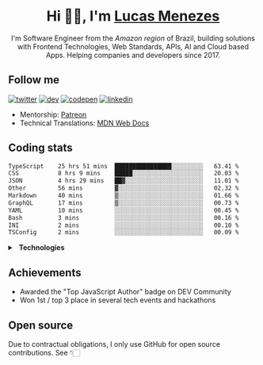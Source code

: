 <h1 align="center">Hi 👋🏻, I'm <a href="https://lucasm.dev">Lucas Menezes</a></h1>
<p align="center">I'm Software Engineer from the <i>Amazon region</i> of Brazil, building solutions with Frontend Technologies, Web Standards, APIs, AI and Cloud based Apps. Helping companies and developers since 2017.</p>

## Follow me
[![twitter](https://skillicons.dev/icons?i=twitter)](https://twitter.com/lucasmezs/)
[![dev](https://skillicons.dev/icons?i=devto)](https://dev.to/lucasm/)
[![codepen](https://skillicons.dev/icons?i=codepen)](https://codepen.io/lucasm/)
[![linkedin](https://skillicons.dev/icons?i=linkedin)](https://linkedin.com/in/lucasmezs/)

- Mentorship: [Patreon](https://patreon.com/lucasm)
- Technical Translations: [MDN Web Docs](https://github.com/mdn/)





## Coding stats

<!--START_SECTION:waka-->

```txt
TypeScript    25 hrs 51 mins  ████████████████░░░░░░░░░   63.41 %
CSS           8 hrs 9 mins    █████░░░░░░░░░░░░░░░░░░░░   20.03 %
JSON          4 hrs 29 mins   ██▓░░░░░░░░░░░░░░░░░░░░░░   11.01 %
Other         56 mins         ▓░░░░░░░░░░░░░░░░░░░░░░░░   02.32 %
Markdown      40 mins         ▒░░░░░░░░░░░░░░░░░░░░░░░░   01.66 %
GraphQL       17 mins         ▒░░░░░░░░░░░░░░░░░░░░░░░░   00.73 %
YAML          10 mins         ░░░░░░░░░░░░░░░░░░░░░░░░░   00.45 %
Bash          3 mins          ░░░░░░░░░░░░░░░░░░░░░░░░░   00.16 %
INI           2 mins          ░░░░░░░░░░░░░░░░░░░░░░░░░   00.10 %
TSConfig      2 mins          ░░░░░░░░░░░░░░░░░░░░░░░░░   00.09 %
```

<!--END_SECTION:waka-->

<details>
<summary><strong>&nbsp;&nbsp;Technologies</strong></summary>
</br>
  
[![typescript](https://skillicons.dev/icons?i=typescript)](https://typescriptlang.org/)
[![react](https://skillicons.dev/icons?i=react)](https://react.dev)
[![css](https://skillicons.dev/icons?i=css)](https://developer.mozilla.org/docs/Web/CSS)
[![webpack](https://skillicons.dev/icons?i=webpack)](https://webpack.js.org/)
[![sass](https://skillicons.dev/icons?i=sass)](https://sass-lang.com/)
[![html](https://skillicons.dev/icons?i=html)](https://developer.mozilla.org/docs/Web/HTML)
[![javascript](https://skillicons.dev/icons?i=javascript)](https://developer.mozilla.org/docs/Web/JavaScript)
[![nodejs](https://skillicons.dev/icons?i=nodejs)](https://nodejs.org)
[![graphql](https://skillicons.dev/icons?i=graphql)](https://graphql.org/)
[![docker](https://skillicons.dev/icons?i=docker)](https://docker.com/)
[![git](https://skillicons.dev/icons?i=git)](https://git-scm.com/)
[![jest](https://skillicons.dev/icons?i=jest)](https://jestjs.io/)
[![vue](https://skillicons.dev/icons?i=vue)](https://vuejs.org/)
[![angular](https://skillicons.dev/icons?i=angular)](https://angular.io/)
[![java](https://skillicons.dev/icons?i=java)](https://java.com/)
[![c](https://skillicons.dev/icons?i=c)](https://w3schools.com/c/)
[![nextjs](https://skillicons.dev/icons?i=nextjs)](https://nextjs.org/)
[![wordpress](https://skillicons.dev/icons?i=wordpress)](https://wordpress.org/)
[![postgresql](https://skillicons.dev/icons?i=postgresql)](https://postgresql.org/)
[![cloudflare](https://skillicons.dev/icons?i=cloudflare)](https://cloudflare.com/)
[![aws](https://skillicons.dev/icons?i=aws)](https://aws.amazon.com/)
[![azure](https://skillicons.dev/icons?i=azure)](https://azure.microsoft.com/)
[![gcp](https://skillicons.dev/icons?i=gcp)](https://cloud.google.com/)
[![nginx](https://skillicons.dev/icons?i=nginx)](https://nginx.com/)
[![styledcomponents](https://skillicons.dev/icons?i=styledcomponents)](https://styled-components.com/)
[![svg](https://skillicons.dev/icons?i=svg)](https://developer.mozilla.org/docs/Web/SVG)
[![vscode](https://skillicons.dev/icons?i=vscode)](https://code.visualstudio.com/)
[![vim](https://skillicons.dev/icons?i=vim)](https://neovim.io/)
[![linux](https://skillicons.dev/icons?i=linux)](https://distrochooser.de/)
[![apple](https://skillicons.dev/icons?i=apple)](https://apple.com/macos)
[![openstack](https://skillicons.dev/icons?i=openstack)](https://openstack.org/)
[![grafana](https://skillicons.dev/icons?i=grafana)](https://grafana.com/)


</details>

## Achievements

- Awarded the "Top JavaScript Author" badge on DEV Community
- Won 1st / top 3 place in several tech events and hackathons

## Open source

Due to contractual obligations, I only use GitHub for open source contributions. See 👇🏻
